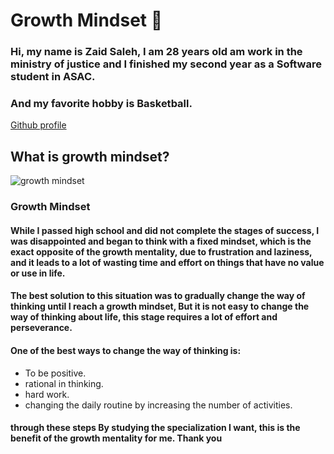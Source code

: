 #  Growth Mindset 🤔
  
 ###  Hi, my name is Zaid Saleh, I am 28 years old am work in the ministry of justice and I finished my second year as a Software student in ASAC. 
 ### And my favorite hobby is Basketball.


[Github profile](https://github.com/zaid-saadeh93)

## What is growth mindset?

![growth mindset](https://thumbs.dreamstime.com/z/growth-mindset-vs-fixed-heads-concept-drawn-yellow-sticky-note-172148280.jpg)

### Growth Mindset

#### While I passed high school and did not complete the stages of success, I was disappointed and began to think with a fixed mindset, which is the exact opposite of the growth mentality, due to frustration and laziness, and it leads to a lot of wasting time and effort on things that have no value or use in life.

#### The best solution to this situation was to gradually change the way of thinking until I reach a growth mindset, But it is not easy to change the way of thinking about life, this stage requires a lot of effort and perseverance.

#### One of the best ways to change the way of thinking is:

* To be positive.
* rational in thinking.
* hard work.
* changing the daily routine by increasing the number of activities.

#### through these steps By studying the specialization I want, this is the benefit of the growth mentality for me. Thank you
